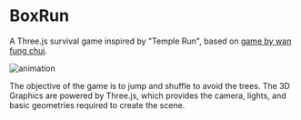 # BoxRun

A Three.js survival game inspired by "Temple Run", based on [game by wan fung chui](https://github.com/wanfungchui/Boxy-Run).

![animation](https://thumbs.gfycat.com/CarefulCharmingBug-size_restricted.gif)

The objective of the game is to jump and shuffle to avoid the trees. The 3D Graphics are powered by Three.js, which provides the camera, lights, and basic geometries required to create the scene.
